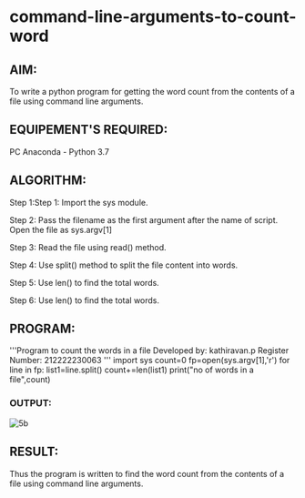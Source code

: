 # command-line-arguments-to-count-word
## AIM:
To write a python program for getting the word count from the contents of a file using command line arguments.
## EQUIPEMENT'S REQUIRED: 
PC
Anaconda - Python 3.7
## ALGORITHM: 
Step 1:Step 1:
Import the sys module.

Step 2:
Pass the filename as the first argument after the name of script. Open the file as sys.argv[1]

Step 3:
Read the file using read() method.

Step 4:
Use split() method to split the file content into words.

Step 5:
Use len() to find the total words.

Step 6:
Use len() to find the total words.

## PROGRAM:
'''Program to count the words in a file
Developed by: kathiravan.p
Register Number: 212222230063
'''
import sys
count=0
fp=open(sys.argv[1],'r')
for line in fp:
    list1=line.split()
    count+=len(list1)
print("no of words in a file",count)
### OUTPUT:

![5b](https://github.com/kathiravan13/command-line-arguments-to-count-word/assets/119831303/18f5c211-fc03-4e72-b450-941303c46505)


## RESULT:
Thus the program is written to find the word count from the contents of a file using command line arguments.
